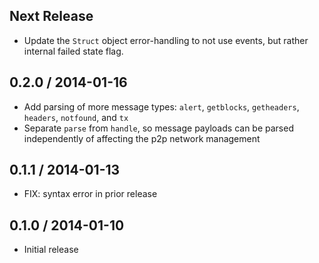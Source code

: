 Next Release
------------
* Update the `Struct` object error-handling to not use events, but rather internal failed state flag.

0.2.0 / 2014-01-16
------------------
* Add parsing of more message types: `alert`, `getblocks`, `getheaders`, `headers`, `notfound`, and `tx`
* Separate `parse` from `handle`, so message payloads can be parsed independently of affecting the p2p network management

0.1.1 / 2014-01-13
------------------
* FIX: syntax error in prior release

0.1.0 / 2014-01-10
------------------
* Initial release